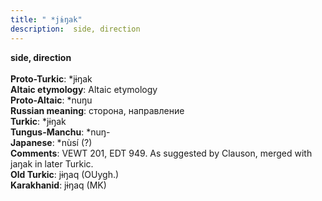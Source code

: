 ```yaml
---
title: " *jɨŋak"
description:  side, direction
---
```

<p data-pagefind-weight="0.5">
<strong> side, direction</strong><br><br>
<strong>Proto-Turkic</strong>:  *jɨŋak<br>
<strong>Altaic etymology</strong>:  Altaic etymology<br>
<strong> Proto-Altaic</strong>:  *nuŋu<br>
<strong>Russian meaning</strong>:  сторона, направление<br>
<strong>Turkic</strong>:  *jɨŋak<br>
<strong>Tungus-Manchu</strong>:  *nuŋ-<br>
<strong>Japanese</strong>:  *nùsí (?)<br>
<strong>Comments</strong>:  VEWT 201, EDT 949. As suggested by Clauson, merged with jaŋak in later Turkic.<br>
<strong>Old Turkic</strong>:  jɨŋaq (OUygh.)<br>
<strong>Karakhanid</strong>:  jɨŋaq (MK)<br>

</p>
